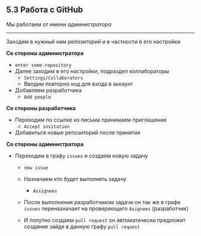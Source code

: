 ## 5.3 Работа с GitHub

Мы работаем от имени *администратора* 

------

Заходим в нужный нам репозиторий и в частности в его настройки

**Со стороны администратора**

- `enter some-repository`
- Далее заходим в его настройки, подраздел коллабораторы
  - `Settings/Collaborators`
  - Вводим повторно код для входа в аккаунт
- Добавляем разработчика 
  - `Add people`

**Со стороны разработчика**

- Переходим по ссылке из письма принимаем приглашение
  - `Accept invitation`
- Добавиться новые репозиторий после принятия

**Со стороны администратора**

- Переходим в графу `issues` и создаем новую задачу

  -  `new issue`

  - Назначаем кто будет выполнять задачу

    - `Assignees` <nameDeveloper>

  - После выполнения разработчиком задачи он так же в графе `issues` переназначает на проверяющего `Asignees` (разработчик)

  - И попутно создаем `pull request` он автоматически предложит создание зайдя в данную графу `pull request`

    